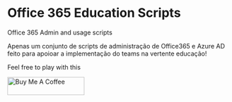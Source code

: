 # Office 365 Education Scripts
Office 365 Admin and usage scripts

Apenas um conjunto de scripts de administração de Office365 e Azure AD feito para apoioar a implementação do teams na vertente educação!

Feel free to play with this

<a href="https://www.buymeacoffee.com/apocsantos" target="_blank"><img src="https://cdn.buymeacoffee.com/buttons/default-orange.png" alt="Buy Me A Coffee" height="41" width="174"></a>
